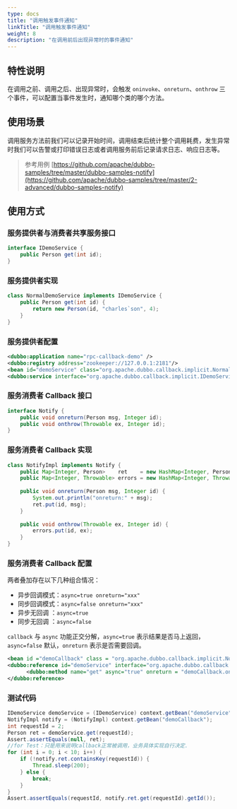 ```yaml
---
type: docs
title: "调用触发事件通知"
linkTitle: "调用触发事件通知"
weight: 8
description: "在调用前后出现异常时的事件通知"
---
```

## 特性说明
在调用之前、调用之后、出现异常时，会触发 `oninvoke`、`onreturn`、`onthrow` 三个事件，可以配置当事件发生时，通知哪个类的哪个方法。


## 使用场景

调用服务方法前我们可以记录开始时间，调用结束后统计整个调用耗费，发生异常时我们可以告警或打印错误日志或者调用服务前后记录请求日志、响应日志等。

>参考用例
[https://github.com/apache/dubbo-samples/tree/master/dubbo-samples-notify](https://github.com/apache/dubbo-samples/tree/master/2-advanced/dubbo-samples-notify)

## 使用方式

### 服务提供者与消费者共享服务接口

```java
interface IDemoService {
    public Person get(int id);
}
```
### 服务提供者实现

```java
class NormalDemoService implements IDemoService {
    public Person get(int id) {
        return new Person(id, "charles`son", 4);
    }
}
```

### 服务提供者配置

```xml
<dubbo:application name="rpc-callback-demo" />
<dubbo:registry address="zookeeper://127.0.0.1:2181"/>
<bean id="demoService" class="org.apache.dubbo.callback.implicit.NormalDemoService" />
<dubbo:service interface="org.apache.dubbo.callback.implicit.IDemoService" ref="demoService" version="1.0.0" group="cn"/>
```
### 服务消费者 Callback 接口

```java
interface Notify {
    public void onreturn(Person msg, Integer id);
    public void onthrow(Throwable ex, Integer id);
}
```

### 服务消费者 Callback 实现

```java
class NotifyImpl implements Notify {
    public Map<Integer, Person>    ret    = new HashMap<Integer, Person>();
    public Map<Integer, Throwable> errors = new HashMap<Integer, Throwable>();
    
    public void onreturn(Person msg, Integer id) {
        System.out.println("onreturn:" + msg);
        ret.put(id, msg);
    }
    
    public void onthrow(Throwable ex, Integer id) {
        errors.put(id, ex);
    }
}
```

### 服务消费者 Callback 配置

两者叠加存在以下几种组合情况：

* 异步回调模式：`async=true onreturn="xxx"`
* 同步回调模式：`async=false onreturn="xxx"`
* 异步无回调 ：`async=true`
* 同步无回调 ：`async=false`

`callback` 与 `async` 功能正交分解，`async=true` 表示结果是否马上返回，`async=false` 默认，`onreturn` 表示是否需要回调。
```xml
<bean id ="demoCallback" class = "org.apache.dubbo.callback.implicit.NotifyImpl" />
<dubbo:reference id="demoService" interface="org.apache.dubbo.callback.implicit.IDemoService" version="1.0.0" group="cn" >
      <dubbo:method name="get" async="true" onreturn = "demoCallback.onreturn" onthrow="demoCallback.onthrow" />
</dubbo:reference>
```
 

### 测试代码

```java
IDemoService demoService = (IDemoService) context.getBean("demoService");
NotifyImpl notify = (NotifyImpl) context.getBean("demoCallback");
int requestId = 2;
Person ret = demoService.get(requestId);
Assert.assertEquals(null, ret);
//for Test：只是用来说明callback正常被调用，业务具体实现自行决定.
for (int i = 0; i < 10; i++) {
    if (!notify.ret.containsKey(requestId)) {
        Thread.sleep(200);
    } else {
        break;
    }
}
Assert.assertEquals(requestId, notify.ret.get(requestId).getId());
```
